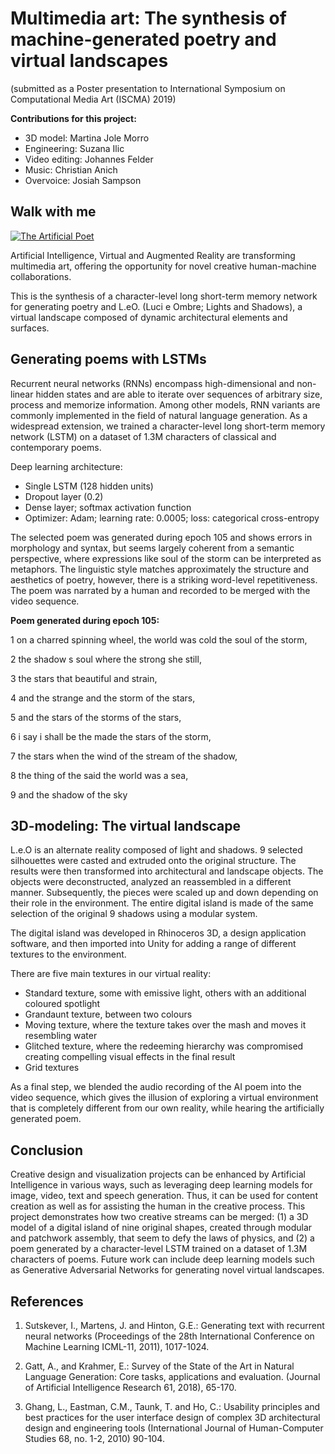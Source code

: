 # Multimedia art: The synthesis of machine-generated poetry and virtual landscapes
(submitted as a Poster presentation to International Symposium on Computational Media Art (ISCMA) 2019)

**Contributions for this project:**

* 3D model: Martina Jole Morro
* Engineering: Suzana Ilic
* Video editing: Johannes Felder
* Music: Christian Anich
* Overvoice: Josiah Sampson

## Walk with me

[![The Artificial Poet](http://img.youtube.com/vi/0euFsrI9TsI/0.jpg)](https://youtu.be/0euFsrI9TsI)

Artificial Intelligence, Virtual and Augmented Reality are transforming multimedia art, offering the opportunity for novel creative human-machine collaborations.

This is the synthesis of a character-level long short-term memory network for generating poetry and L.eO. (Luci e Ombre; Lights and Shadows), a virtual landscape composed of dynamic architectural elements and surfaces.

## Generating poems with LSTMs

Recurrent neural networks (RNNs) encompass high-dimensional and non-linear hidden states and are able to iterate over sequences of arbitrary size, process and memorize information. Among other models, RNN variants are commonly implemented in the field of natural language generation. As a widespread extension, we trained a character-level long short-term memory network (LSTM) on a dataset of 1.3M characters of classical and contemporary poems. 

Deep learning architecture:

* Single LSTM (128 hidden units)
* Dropout layer (0.2)
* Dense layer; softmax activation function
* Optimizer: Adam; learning rate: 0.0005; loss: categorical cross-entropy

The selected poem was generated during epoch 105 and shows errors in morphology and syntax, but seems largely coherent from a semantic perspective, where expressions like soul of the storm can be interpreted as metaphors. The linguistic style matches approximately the structure and aesthetics of poetry, however, there is a striking word-level repetitiveness. The poem was narrated by a human and recorded to be merged with the video sequence.

**Poem generated during epoch 105:**

1 on a charred spinning wheel, the world was cold the soul of the storm,

2 the shadow s soul where the strong she still, 

3 the stars that beautiful and strain, 

4 and the strange and the storm of the stars, 

5 and the stars of the storms of the stars, 

6 i say i shall be the made the stars of the storm, 

7 the stars when the wind of the stream of the shadow, 

8 the thing of the said the world was a sea, 

9 and the shadow of the sky
 
## 3D-modeling: The virtual landscape

L.e.O is an alternate reality composed of light and shadows. 9 selected silhouettes were casted and extruded onto the original structure. The results were then transformed into architectural and landscape objects. The objects were deconstructed, analyzed an reassembled in a different manner. Subsequently, the pieces were scaled up and down depending on their role in the environment. The entire digital island is made of the same selection of the original 9 shadows using a modular system.

The digital island was developed in Rhinoceros 3D, a design application software, and then imported into Unity for adding a range of different textures to the environment. 

There are five main textures in our virtual reality:

* Standard texture, some with emissive light, others with an additional coloured spotlight
* Grandaunt texture, between two colours
* Moving texture, where the texture takes over the mash and moves it resembling water
* Glitched texture, where the redeeming hierarchy was compromised creating compelling visual effects in the final result
* Grid textures

As a final step, we blended the audio recording of the AI poem into the video sequence, which gives the illusion of exploring a virtual environment that is completely different from our own reality, while hearing the artificially generated poem.

## Conclusion

Creative design and visualization projects can be enhanced by Artificial Intelligence in various ways, such as leveraging deep learning models for image, video, text and speech generation. Thus, it can be used for content creation as well as for assisting the human in the creative process. This project demonstrates how two creative streams can be merged: (1) a 3D model of a digital island of nine original shapes, created through modular and patchwork assembly, that seem to defy the laws of physics, and (2) a poem generated by a character-level LSTM trained on a dataset of 1.3M characters of poems. Future work can include deep learning models such as Generative Adversarial Networks for generating novel virtual landscapes.

## References

1. Sutskever, I., Martens, J. and Hinton, G.E.: Generating text with recurrent neural networks (Proceedings of the 28th International Conference on Machine Learning ICML-11, 2011), 1017-1024.

2. Gatt, A., and Krahmer, E.: Survey of the State of the Art in Natural Language Generation: Core tasks, applications and evaluation. (Journal of Artificial Intelligence Research 61, 2018), 65-170.

3. Ghang, L., Eastman, C.M., Taunk, T. and Ho, C.: Usability principles and best practices for the user interface design of complex 3D architectural design and engineering tools (International Journal of Human-Computer Studies 68, no. 1-2, 2010) 90-104.

